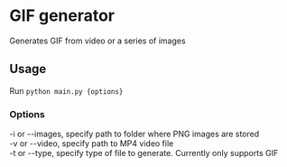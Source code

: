 # GIF generator
Generates GIF from video or a series of images

## Usage
Run ```python main.py {options}```

### Options
-i or --images, specify path to folder where PNG images are stored <br>
-v or --video, specify path to MP4 video file <br>
-t or --type, specify type of file to generate. Currently only supports GIF
